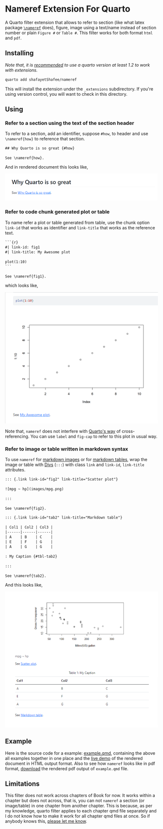 # Nameref Extension For Quarto

A Quarto filter extension that allows to refer to section (like what latex package [`\nameref`](https://mirror.las.iastate.edu/tex-archive/macros/latex/contrib/hyperref/doc/nameref.pdf) does), figure, image using a text/name instead of section number or plain `Figure #` or `Table #`. This filter works for both format `html` and `pdf`.

## Installing

*Note that, it is [recommended](https://quarto.org/docs/extensions/) to use a quarto version at least 1.2 to work with extensions.*

```bash
quarto add shafayetShafee/nameref
```

This will install the extension under the `_extensions` subdirectory.
If you're using version control, you will want to check in this directory.

## Using

### Refer to a section using the text of the section header

To refer to a section, add an identifier, suppose `#how`, to header and use `\nameref{how}` to reference that section.

```
## Why Quarto is so great {#how}

See \nameref{how}.
```

And in rendered document this looks like,

![section-reference](images/section_nameref.png)

### Refer to code chunk generated plot or table

To name refer a plot or table generated from table, use the chunk option `link-id` that works as identifier and `link-title` that works as the reference text.

````
```{r}
#| link-id: fig1
#| link-title: My Awesome plot

plot(1:10)
```

See \nameref{fig1}.

````

which looks like,

![](images/chunk_nameref.png)


Note that, `nameref` does not interfere with [Quarto's way](https://quarto.org/docs/authoring/cross-references.html#overview) of cross-referencing. You can use `label` and `fig-cap` to refer to this plot in usual way.


### Refer to image or table written in markdown syntax

To use `nameref` for [markdown images](https://quarto.org/docs/authoring/figures.html#figure-basics) or for [markdown tables](https://quarto.org/docs/authoring/tables.html#markdown-tables), wrap the image or table with [Divs](https://quarto.org/docs/authoring/markdown-basics.html#divs-and-spans) (`:::`) with class `link` and `link-id`, `link-title` attributes.

````
::: {.link link-id="fig2" link-title="Scatter plot"}

![mpg ~ hp](images/mpg.png)

:::

See \nameref{fig2}.

````

````
::: {.link link-id="tab2" link-title="Markdown table"}

| Col1 | Col2 | Col3 |
|------|------|------|
| A    | B    | C    |
| E    | F    | G    |
| A    | G    | G    |

: My Caption {#tbl-tab2}

:::

See \nameref{tab2}.

````

And this looks like, 

![](images/md_nameref.png)


## Example

Here is the source code for a example: [example.qmd](example.qmd), containing the above all examples together in one place and the [live demo](https://shafayetshafee.github.io/nameref/example.html) of the rendered document in HTML output format. Also to see how `nameref` looks like in pdf format, [download](https://github.com/shafayetShafee/nameref/raw/main/docs/example.pdf) the rendered pdf output of `example.qmd` file.


## Limitations

This filter does not work across chapters of Book for now. It works within a chapter but does not across, that is, you can not `nameref` a section (or image/table) in one chapter from another chapter. This is because, as per my knowledge, quarto filter applies to each chapter qmd file separately and I do not know how to make it work for all chapter qmd files at once. So if anybody knows this, [please let me know](https://github.com/shafayetShafee/nameref/pulls).

